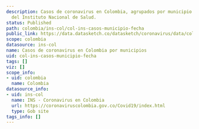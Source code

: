 ```yaml
---
description: Casos de coronavirus en Colombia, agrupados por municipio y fecha. Datos
  del Instituto Nacional de Salud.
status: Published
path: colombia/ins-col/col-ins-casos-municipio-fecha
public_link: https://data.datasketch.co/datasketch/coronavirus/data/colombia/ins-col/col-ins-casos-municipio-fecha.csv
scope: colombia
datasource: ins-col
name: Casos de coronavirus en Colombia por municipios
uid: col-ins-casos-municipio-fecha
tags: []
viz: []
scope_info:
- uid: colombia
  name: Colombia
datasource_info:
- uid: ins-col
  name: INS - Coronavirus en Colombia
  url: https://coronaviruscolombia.gov.co/Covid19/index.html
  type: Gob site
tags_info: []
---
```


